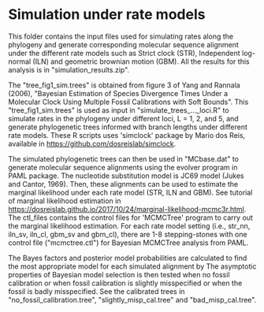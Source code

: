 # Simulation under rate models


This folder contains the input files used for simulating rates along the phylogeny and 
generate corresponding molecular sequence alignment under the different rate models such as
Strict clock (STR), Independent log-normal (ILN) and geometric brownian motion (GBM).
All the results for this analysis is in "simulation_results.zip".

The "tree_fig1_sim.trees" is obtained from figure 3 of Yang and Rannala (2006), "Bayesian Estimation of Species Divergence 
Times Under a Molecular Clock Using Multiple Fossil Calibrations with Soft Bounds". This "tree_fig1_sim.trees" is used as input in "simulate_trees_..._loci.R" to simulate rates in the phylogeny under different loci, L = 1, 2, and 5, and generate phylogenetic trees informed with branch lengths under different rate models. These R scripts uses 'simclock' package by Mario dos Reis, available in 
https://github.com/dosreislab/simclock.

The simulated phylogenetic trees can then be used in "MCbase.dat" to generate molecular sequence alignments using the evolver program in PAML package. The nucleotide substitution model is JC69 model (Jukes and Cantor, 1969). Then, these alignments can be used to estimate the marginal likelihood under each rate model (STR, ILN and GBM). See tutorial of marginal likelihood estimation in https://dosreislab.github.io/2017/10/24/marginal-likelihood-mcmc3r.html. The ctl_files contains the control files for 'MCMCTree' program to carry out the marginal likelihood estimation.  For each rate model setting (i.e., str_nn, iln_sv, iln_cl, gbm_sv and gbm_cl), there are 1-8 stepping-stones with one control file ("mcmctree.ctl") for Bayesian MCMCTree analysis from PAML.

The Bayes factors and posterior model probabilities are calculated to find the most appropriate model for each simulated alignment by
The asymptotic properties of Bayesian model selection is then tested when no fossil calibration or when fossil calibration is slightly misspecified or when the fossil is badly misspecified. See the calibrated trees in "no_fossil_calibration.tree", "slightly_misp_cal.tree" and "bad_misp_cal.tree".


